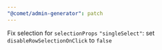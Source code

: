 ```yaml
---
"@comet/admin-generator": patch
---
```


Fix selection for `selectionProps` `"singleSelect"`: set `disableRowSelectionOnClick` to `false`
